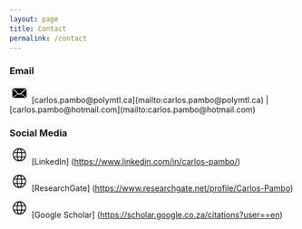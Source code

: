 ```yaml
---
layout: page
title: Contact
permalink: /contact
---
```

### Email

<img alt="Email icon" src="/assets/images/email-icon.png" style="width:25px; margin: 0 5px 5px 5px;" />
[carlos.pambo@polymtl.ca](mailto:carlos.pambo@polymtl.ca) | [carlos.pambo@hotmail.com](mailto:carlos.pambo@hotmail.com)

### Social Media
<img alt="" src="/assets/images/web-icon.png" style="width:25px; margin: 0 5px 5px 5px;" /> [LinkedIn] (https://www.linkedin.com/in/carlos-pambo/)

<img alt="" src="/assets/images/web-icon.png" style="width:25px; margin: 0 5px 5px 5px;" /> [ResearchGate] (https://www.researchgate.net/profile/Carlos-Pambo)

<img alt="" src="/assets/images/web-icon.png" style="width:25px; margin: 0 5px 5px 5px;" /> [Google Scholar] (https://scholar.google.co.za/citations?user==en)
